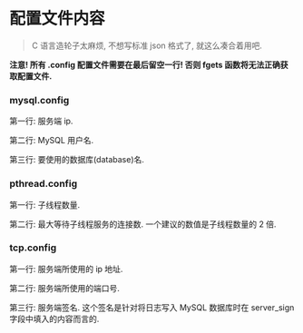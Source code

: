 # 配置文件内容

> C 语言造轮子太麻烦, 不想写标准 json 格式了, 就这么凑合着用吧.

**注意! 所有 .config 配置文件需要在最后留空一行! 否则 fgets 函数将无法正确获取配置文件.**

### mysql.config

第一行: 服务端 ip.

第二行: MySQL 用户名.

第三行: 要使用的数据库(database)名.

### pthread.config

第一行: 子线程数量.

第二行: 最大等待子线程服务的连接数. 一个建议的数值是子线程数量的 2 倍.

### tcp.config

第一行: 服务端所使用的 ip 地址.

第二行: 服务端所使用的端口号.

第三行: 服务端签名. 这个签名是针对将日志写入 MySQL 数据库时在 server_sign 字段中填入的内容而言的.
